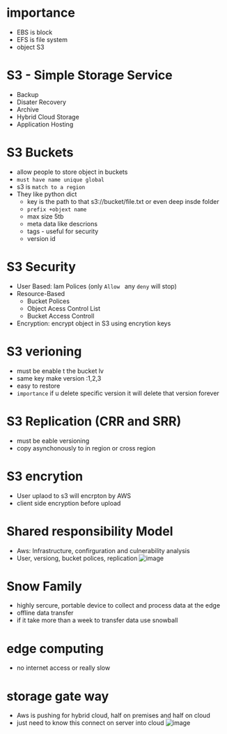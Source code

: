 # importance
 - EBS is block
 - EFS is file system
 - object S3

# S3 - Simple Storage Service
 - Backup
 - Disater Recovery
 - Archive
 - Hybrid Cloud Storage
 - Application Hosting
# S3 Buckets
 - allow people to store object in buckets
 - `must have name unique global`
 - s3 is `match to a region`
 - They like python dict
     - key is the path to that s3://bucket/file.txt or even deep insde folder
     - `prefix +objext name`
     -  max size 5tb
     -  meta data like descrions
     -  tags - useful for security
     -  version id
# S3 Security
 - User Based: Iam Polices (only `Allow ` any `deny` will stop)
 - Resource-Based
     - Bucket Polices
     - Object Acess Control List
     - Bucket Access Controll
 - Encryption: encrypt object in S3 using encrytion keys
# S3 verioning
 - must be enable t the bucket lv
 - same key make version :1,2,3
 - easy to restore
- `importance` if u delete  specific version  it will delete that version forever
# S3 Replication (CRR and SRR) 
 - must be eable versioning
 - copy asynchonously to in region or cross region
# S3 encrytion
 - User uplaod to s3 will encrpton by AWS
 - client side encryption before upload
# Shared responsibility Model
 - Aws: Infrastructure, confirguration and culnerability analysis
 - User, versiong, bucket polices, replication
![image](https://github.com/NghiaDangTran/AWS-Certified-Cloud-Practitioner-CLF-C01/assets/33323750/253f23b0-9ecc-46e4-ac7d-2ad15f210600)

# Snow Family
 - highly sercure, portable device to collect and process data at the edge
 - offline data transfer
 - if it take more than a week to transfer data use snowball
# edge computing
 - no internet access or really slow
# storage gate way
 - Aws is pushing for hybrid cloud, half on premises and half on cloud
 - just need to know this connect on server into cloud
![image](https://github.com/NghiaDangTran/AWS-Certified-Cloud-Practitioner-CLF-C01/assets/33323750/4560eed8-8e48-45c2-8254-a4fffd12880d)

